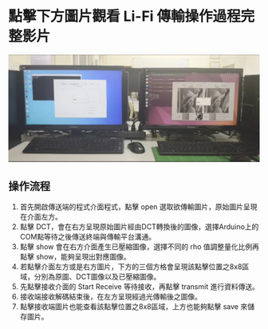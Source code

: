 # 點擊下方圖片觀看 Li-Fi 傳輸操作過程完整影片
[![IMAGE ALT TEXT](https://github.com/Williamochi/project/blob/main/LiFipicture.png)](https://youtu.be/08VAHlQcgLw "Li-Fi 傳輸操作過程完整影片")

## 操作流程
1. 首先開啟傳送端的程式介面程式，點擊 open 選取欲傳輸圖片，原始圖片呈現在介面左方。
2. 點擊 DCT，會在右方呈現原始圖片經由DCT轉換後的圖像，選擇Arduino上的COM點等待之後傳送終端與傳輸平台溝通。
3. 點擊 show 會在右方介面產生已壓縮圖像，選擇不同的 rho 值調整量化比例再點擊 show，能夠呈現出對應圖像。
4. 若點擊介面左方或是右方圖片，下方的三個方格會呈現該點擊位置之8x8區域，分別為原圖、DCT圖像以及已壓縮圖像。
5. 先點擊接收介面的 Start Receive 等待接收，再點擊 transmit 進行資料傳送。
6. 接收端接收解碼結束後，在左方呈現經過光傳輸後之圖像。
7. 點擊接收端圖片也能查看該點擊位置之8x8區域，上方也能夠點擊 save 來儲存圖片。
